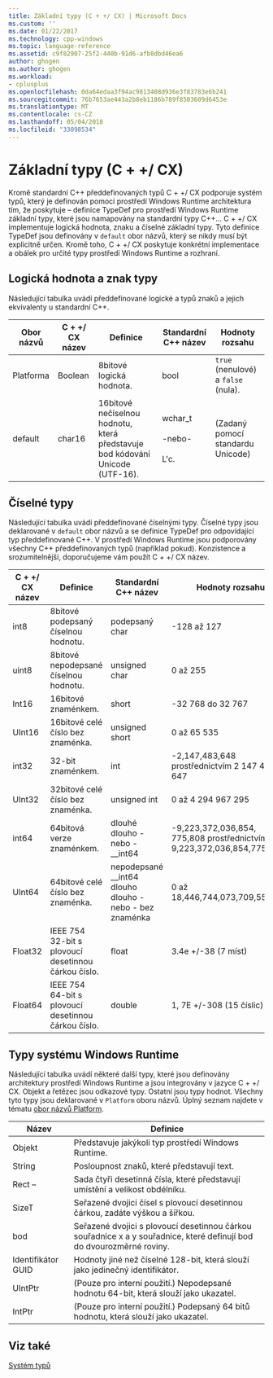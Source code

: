 ```yaml
---
title: Základní typy (C + +/ CX) | Microsoft Docs
ms.custom: ''
ms.date: 01/22/2017
ms.technology: cpp-windows
ms.topic: language-reference
ms.assetid: c9f82907-25f2-440b-91d6-afb8dbd46ea6
author: ghogen
ms.author: ghogen
ms.workload:
- cplusplus
ms.openlocfilehash: 0da64edaa3f94ac9813408d936e3f83783e6b241
ms.sourcegitcommit: 76b7653ae443a2b8eb1186b789f8503609d6453e
ms.translationtype: MT
ms.contentlocale: cs-CZ
ms.lasthandoff: 05/04/2018
ms.locfileid: "33098534"
---
```

# <a name="fundamental-types-ccx"></a>Základní typy (C + +/ CX)
Kromě standardní C++ předdefinovaných typů C + +/ CX podporuje systém typů, který je definován pomocí prostředí Windows Runtime architektura tím, že poskytuje – definice TypeDef pro prostředí Windows Runtime základní typy, které jsou namapovány na standardní typy C++... C + +/ CX implementuje logická hodnota, znaku a číselné základní typy. Tyto definice TypeDef jsou definovány v `default` obor názvů, který se nikdy musí být explicitně určen. Kromě toho, C + +/ CX poskytuje konkrétní implementace a obálek pro určité typy prostředí Windows Runtime a rozhraní.  
  
## <a name="boolean-and-character-types"></a>Logická hodnota a znak typy  
 Následující tabulka uvádí předdefinované logické a typů znaků a jejich ekvivalenty u standardní C++.  
  
|Obor názvů|C + +/ CX název|Definice|Standardní C++ název|Hodnoty rozsahu|  
|---------------|-----------------------------------------------------------------------|----------------|-------------------------|---------------------|  
|Platforma|Boolean|8bitové logická hodnota.|bool|`true` (nenulové) a `false` (nula).|  
|default|char16|16bitové nečíselnou hodnotu, která představuje bod kódování Unicode (UTF-16).|wchar_t<br /><br /> -nebo-<br /><br /> L'c.|(Zadaný pomocí standardu Unicode)|  
  
## <a name="numeric-types"></a>Číselné typy  
 Následující tabulka uvádí předdefinované číselnými typy. Číselné typy jsou deklarované v `default` obor názvů a se definice TypeDef pro odpovídající typ předdefinované C++. V prostředí Windows Runtime jsou podporovány všechny C++ předdefinovaných typů (například pokud). Konzistence a srozumitelnější, doporučujeme vám použít C + +/ CX název.  
  
|C + +/ CX název|Definice|Standardní C++ název|Hodnoty rozsahu|  
|-----------------------------------------------------------------------|----------------|-------------------------|---------------------|  
|int8|8bitové podepsaný číselnou hodnotu.|podepsaný char|-128 až 127|  
|uint8|8bitové nepodepsané číselnou hodnotu.|unsigned char|0 až 255|  
|Int16|16bitové znaménkem.|short|-32 768 do 32 767|  
|UInt16|16bitové celé číslo bez znaménka.|unsigned short|0 až 65 535|  
|int32|32-bit znaménkem.|int|-2,147,483,648 prostřednictvím 2 147 483 647|  
|UInt32|32bitové celé číslo bez znaménka.|unsigned int|0 až 4 294 967 295|  
|int64|64bitová verze znaménkem.|dlouhé dlouho - nebo - __int64|-9,223,372,036,854, 775,808 prostřednictvím 9,223,372,036,854,775,807|  
|UInt64|64bitové celé číslo bez znaménka.|nepodepsané __int64 dlouho dlouho - nebo - bez znaménka|0 až 18,446,744,073,709,551,615|  
|Float32|IEEE 754 32-bit s plovoucí desetinnou čárkou číslo.|float|3.4e +/-38 (7 míst)|  
|Float64|IEEE 754 64-bit s plovoucí desetinnou čárkou číslo.|double|1, 7E +/-308 (15 číslic)|  
  
## <a name="windows-runtime-types"></a>Typy systému Windows Runtime  
 Následující tabulka uvádí některé další typy, které jsou definovány architektury prostředí Windows Runtime a jsou integrovány v jazyce C + +/ CX. Objekt a řetězec jsou odkazové typy. Ostatní jsou typy hodnot. Všechny tyto typy jsou deklarované v `Platform` oboru názvů. Úplný seznam najdete v tématu [obor názvů Platform](../cppcx/platform-namespace-c-cx.md).  
  
|Název|Definice|  
|----------|----------------|  
|Objekt|Představuje jakýkoli typ prostředí Windows Runtime.|  
|String|Posloupnost znaků, které představují text.|  
|Rect –|Sada čtyři desetinná čísla, které představují umístění a velikost obdélníku.|  
|SizeT|Seřazené dvojici čísel s plovoucí desetinnou čárkou, zadáte výškou a šířkou.|  
|bod|Seřazené dvojici s plovoucí desetinnou čárkou souřadnice x a y souřadnice, které definují bod do dvourozměrné roviny.|  
|Identifikátor GUID|Hodnoty jiné než číselné 128-bit, která slouží jako jedinečný identifikátor.|  
|UIntPtr|(Pouze pro interní použití.) Nepodepsané hodnotu 64-bit, která slouží jako ukazatel.|  
|IntPtr|(Pouze pro interní použití.)  Podepsaný 64 bitů hodnotu, která slouží jako ukazatel.|  
  
## <a name="see-also"></a>Viz také  
 [Systém typů](../cppcx/type-system-c-cx.md)